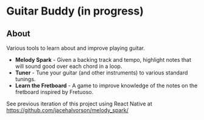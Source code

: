 # Guitar Buddy (in progress)

## About
Various tools to learn about and improve playing guitar.
- **Melody Spark** - Given a backing track and tempo, highlight notes that will sound good over each chord in a loop.
- **Tuner** - Tune your guitar (and other instruments) to various standard tunings.
- **Learn the Fretboard** - A game to improve knowledge of the notes on the fretboard inspired by Fretuoso.

See previous iteration of this project using React Native at https://github.com/jacehalvorson/melody_spark/
